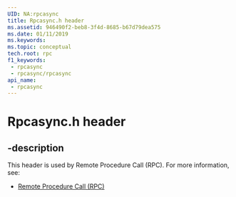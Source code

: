 ```yaml
---
UID: NA:rpcasync
title: Rpcasync.h header
ms.assetid: 946490f2-beb8-3f4d-8685-b67d79dea575
ms.date: 01/11/2019
ms.keywords: 
ms.topic: conceptual
tech.root: rpc
f1_keywords:
 - rpcasync
 - rpcasync/rpcasync
api_name:
 - rpcasync
---
```


# Rpcasync.h header


## -description

This header is used by Remote Procedure Call (RPC). For more information, see:

- [Remote Procedure Call (RPC)](../_rpc/index.md)

